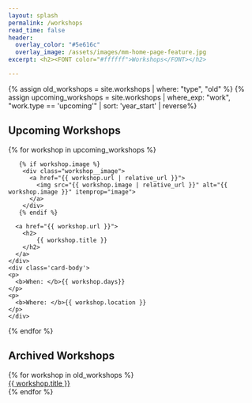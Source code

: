 ```yaml
---
layout: splash
permalink: /workshops
read_time: false
header:
  overlay_color: "#5e616c"
  overlay_image: /assets/images/mm-home-page-feature.jpg
excerpt: <h2><FONT color="#ffffff">Workshops</FONT></h2>

---
```

{% assign old_workshops = site.workshops | where: "type", "old" %}
{% assign upcoming_workshops = site.workshops | where_exp: "work", "work.type == 'upcoming'" | sort: 'year_start' | reverse%}

<h2>Upcoming Workshops</h2>
<div class='card-list'>
{% for workshop in upcoming_workshops %}
<div class='card'>
  <div class='card-header'>
    
       {% if workshop.image %}
        <div class="workshop__image">
          <a href="{{ workshop.url | relative_url }}">
            <img src="{{ workshop.image | relative_url }}" alt="{{ workshop.image }}" itemprop="image">
          </a>
        </div>
       {% endif %}
  
      <a href="{{ workshop.url }}">
        <h2>
            {{ workshop.title }}
        </h2>
      </a>
    </div>
    <div class='card-body'>
    <p>
      <b>When: </b>{{ workshop.days}}
    </p>
    <p>
      <b>Where: </b>{{ workshop.location }}
    </p>
    </div>
  </div>
  
{% endfor %}
</div>


<h2>Archived Workshops</h2>
<div class='card-list'>
{% for workshop in old_workshops %}
  <div class='card'>
    <div class='card-header'>
      <a href="{{ workshop.url }}">
        {{ workshop.title }}
      </a>
    </div>
  </div>
{% endfor %}
